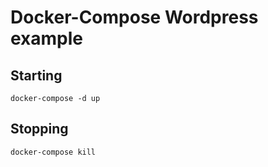 # Docker-Compose Wordpress example

## Starting

    docker-compose -d up

## Stopping

    docker-compose kill
